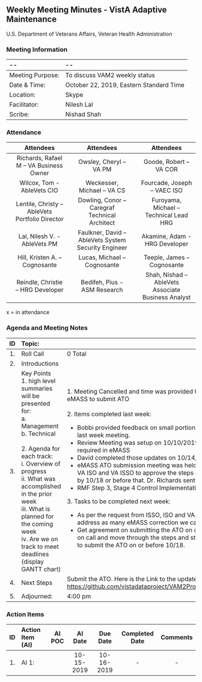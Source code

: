 ## Weekly Meeting Minutes  - VistA Adaptive Maintenance
U.S. Department of Veterans Affairs, Veteran Health Administration

### Meeting Information
| -- | -- |
|:---|:---|
| Meeting Purpose: | To discuss VAM2 weekly status  |
| Date & Time: | October 22, 2019, Eastern Standard Time |
| Location:	| Skype | 
| Facilitator:	| Nilesh Lal |
| Scribe: | Nishad Shah |

### Attendance
|  | Attendees |  | Attendees	|  | Attendees |
|:---:|:---:|:---:|:---:|:---:|:---:|
|  | Richards, Rafael M – VA Business Owner |  | Owsley, Cheryl – VA PM |  | Goode, Robert – VA COR |
|  | Wilcox, Tom - AbleVets CIO |  | Weckesser, Michael – VA CS |  | Fourcade, Joseph – VAEC ISO |
|  | Lentile, Christy – AbleVets Portfolio Director |  | Dowling, Conor – Caregraf Technical Architect |  | Furoyama, Michael – Technical Lead HRG | 
|  | Lal, Nilesh V. - AbleVets PM |  | Faulkner, David – AbleVets System Security Engineer |  | Akamine, Adam - HRG Developer |
|  | Hill, Kristen A. – Cognosante |  | Lucas, Michael – Cognosante  |  | Teeple, James – Cognosante |
|  | Reindle, Christie – HRG Developer |  | Bedifeh, Pius - ASM Research  |  | Shah, Nishad – AbleVets Associate Business Analyst |




x = in attendance


### Agenda and Meeting Notes

| ID | Topic: |  |
|:---:|:---|:---|
| 1. | Roll Call | 0 Total |
| 2. | Introductions |  | 
| 3. | Key Points </br>  1. high level summaries will be presented for:  </br>  a. Management  </br>  b. Technical  </br> </br> 2. Agenda for each track:  </br>  i. Overview of progress  </br> ii. What was accomplished in the prior week </br> iii. What is planned for the coming week </br>  iv.	Are we on track to meet deadlines (display GANTT chart) | 1. Meeting Cancelled and time was provided to ISSO and ISO to complete the necessary approval in eMASS to submit ATO </br> </br> 2. Items completed last week: <ul> <li> Bobbi provided feedback on small portion of eMASS controls after the meeting notes were sent from last week meeting. </li> <li> Review Meeting was setup on 10/10/2019; based on that meeting there were few more updates required in eMASS </li> <li> David completed those updates on 10/14/2019 and send that for Bobbi's review. </li> <li> eMASS ATO submission meeting was held on 10/15/2019 at 9:30 am and AV team requested VA PM, VA ISO and VA ISSO to approve the steps of eMASS in current situation and go ahead with submission by 10/18 or before that. Dr. Richards sent the follow up email confirming the same.  </li> <li> RMF Step 3, Stage 4 Control Implementation Review in Progress. </li> </ul> 3. Tasks to be completed next week: <ul> <li> As per the request from ISSO, ISO and VA PM on 10/15 meeting, a new meeting will be setup to address as many eMASS correction we can do in time available to submit for ATO on or before 10/18. </li> <li> Get agreement on submitting the ATO on or before 10/18, setup a meeting after the agreement to get on call and move through the steps and stages of eMASS RMF Process to complete all necessary steps to submit the ATO on or before 10/18. </li> </ul> |
| 4. | Next Steps| Submit the ATO. Here is the Link to the updated RiskVision to eMASS Migration Dashboard. https://github.com/vistadataproject/VAM2ProjectManagement/blob/master/eMASS_Transition/README.md|
| 5. | Adjourned: | 4:00 pm |



### Action Items

| ID | Action Item (AI) | AI POC | AI Date | Due Date | Completed Date | Comments |
|:---:|:---|:---:|:---:|:---:|:---:|:---:|
| 1. | AI 1:   |  | 10-15-2019 | 10-16-2019 | - | - |

